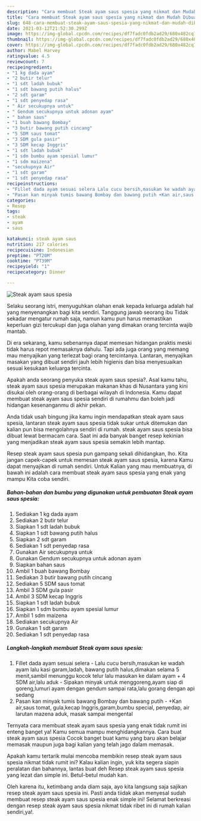 ```yaml
---
description: "Cara membuat Steak ayam saus spesia yang nikmat dan Mudah Dibuat"
title: "Cara membuat Steak ayam saus spesia yang nikmat dan Mudah Dibuat"
slug: 648-cara-membuat-steak-ayam-saus-spesia-yang-nikmat-dan-mudah-dibuat
date: 2021-03-12T21:52:30.299Z
image: https://img-global.cpcdn.com/recipes/df7fadc0fdb2ad29/680x482cq70/steak-ayam-saus-spesia-foto-resep-utama.jpg
thumbnail: https://img-global.cpcdn.com/recipes/df7fadc0fdb2ad29/680x482cq70/steak-ayam-saus-spesia-foto-resep-utama.jpg
cover: https://img-global.cpcdn.com/recipes/df7fadc0fdb2ad29/680x482cq70/steak-ayam-saus-spesia-foto-resep-utama.jpg
author: Mabel Harvey
ratingvalue: 4.5
reviewcount: 7
recipeingredient:
- "1 kg dada ayam"
- "2 butir telur"
- "1 sdt ladah bubuk"
- "1 sdt bawang putih halus"
- "2 sdt garam"
- "1 sdt penyedap rasa"
- " Air secukupnya untuk"
- " Gendum secukupnya untuk adonan ayam"
- " bahan saus"
- "1 buah bawang Bombay"
- "3 butir bawang putih cincang"
- "5 SDM saus tomat"
- "3 SDM gula pasir"
- "3 SDM kecap Inggris"
- "1 sdt ladah bubuk"
- "1 sdm bumbu ayam spesial lumur"
- "1 sdm maizena"
- "secukupnya Air"
- "1 sdt garam"
- "1 sdt penyedap rasa"
recipeinstructions:
- "Fillet dada ayam sesuai selera Lalu cucu bersih,masukan ke wadah ayam lalu kasi garam,ladah, bawang putih halus,dimakan selama 5 menit,sambil menunggu kocok telur lalu masukan ke dalam ayam + 4 SDM air,lalu aduk  Sipakan minyak untuk menggoreng,ayam siap di goreng,lumuri ayam dengan gendum sampai rata,lalu gorang dengan api sedang"
- "Pasan kan minyak tumis bawang Bombay dan bawang putih +Kan air,saus tomat, gula,kecap Inggris,garam,bumbu special, penyedap, air larutan mazena aduk, masak sampai mengental"
categories:
- Resep
tags:
- steak
- ayam
- saus

katakunci: steak ayam saus 
nutrition: 217 calories
recipecuisine: Indonesian
preptime: "PT20M"
cooktime: "PT39M"
recipeyield: "1"
recipecategory: Dinner

---
```



![Steak ayam saus spesia](https://img-global.cpcdn.com/recipes/df7fadc0fdb2ad29/680x482cq70/steak-ayam-saus-spesia-foto-resep-utama.jpg)

Selaku seorang istri, menyuguhkan olahan enak kepada keluarga adalah hal yang menyenangkan bagi kita sendiri. Tanggung jawab seorang ibu Tidak sekadar mengatur rumah saja, namun kamu pun harus memastikan keperluan gizi tercukupi dan juga olahan yang dimakan orang tercinta wajib mantab.

Di era  sekarang, kamu sebenarnya dapat memesan hidangan praktis meski tidak harus repot memasaknya dahulu. Tapi ada juga orang yang memang mau menyajikan yang terlezat bagi orang tercintanya. Lantaran, menyajikan masakan yang dibuat sendiri jauh lebih higienis dan bisa menyesuaikan sesuai kesukaan keluarga tercinta. 



Apakah anda seorang penyuka steak ayam saus spesia?. Asal kamu tahu, steak ayam saus spesia merupakan makanan khas di Nusantara yang kini disukai oleh orang-orang di berbagai wilayah di Indonesia. Kamu dapat membuat steak ayam saus spesia sendiri di rumahmu dan boleh jadi hidangan kesenanganmu di akhir pekan.

Anda tidak usah bingung jika kamu ingin mendapatkan steak ayam saus spesia, lantaran steak ayam saus spesia tidak sukar untuk ditemukan dan kalian pun bisa mengolahnya sendiri di rumah. steak ayam saus spesia bisa dibuat lewat bermacam cara. Saat ini ada banyak banget resep kekinian yang menjadikan steak ayam saus spesia semakin lebih mantap.

Resep steak ayam saus spesia pun gampang sekali dihidangkan, lho. Kita jangan capek-capek untuk memesan steak ayam saus spesia, karena Kamu dapat menyajikan di rumah sendiri. Untuk Kalian yang mau membuatnya, di bawah ini adalah cara membuat steak ayam saus spesia yang enak yang mampu Kita coba sendiri.

<!--inarticleads1-->

##### Bahan-bahan dan bumbu yang digunakan untuk pembuatan Steak ayam saus spesia:

1. Sediakan 1 kg dada ayam
1. Sediakan 2 butir telur
1. Siapkan 1 sdt ladah bubuk
1. Siapkan 1 sdt bawang putih halus
1. Siapkan 2 sdt garam
1. Sediakan 1 sdt penyedap rasa
1. Gunakan  Air secukupnya untuk
1. Gunakan  Gendum secukupnya untuk adonan ayam
1. Siapkan  bahan saus
1. Ambil 1 buah bawang Bombay
1. Sediakan 3 butir bawang putih cincang
1. Sediakan 5 SDM saus tomat
1. Ambil 3 SDM gula pasir
1. Ambil 3 SDM kecap Inggris
1. Siapkan 1 sdt ladah bubuk
1. Siapkan 1 sdm bumbu ayam spesial lumur
1. Ambil 1 sdm maizena
1. Sediakan secukupnya Air
1. Gunakan 1 sdt garam
1. Sediakan 1 sdt penyedap rasa




<!--inarticleads2-->

##### Langkah-langkah membuat Steak ayam saus spesia:

1. Fillet dada ayam sesuai selera - Lalu cucu bersih,masukan ke wadah ayam lalu kasi garam,ladah, bawang putih halus,dimakan selama 5 menit,sambil menunggu kocok telur lalu masukan ke dalam ayam + 4 SDM air,lalu aduk  - Sipakan minyak untuk menggoreng,ayam siap di goreng,lumuri ayam dengan gendum sampai rata,lalu gorang dengan api sedang
1. Pasan kan minyak tumis bawang Bombay dan bawang putih - +Kan air,saus tomat, gula,kecap Inggris,garam,bumbu special, penyedap, air larutan mazena aduk, masak sampai mengental




Ternyata cara membuat steak ayam saus spesia yang enak tidak rumit ini enteng banget ya! Kamu semua mampu menghidangkannya. Cara buat steak ayam saus spesia Cocok banget buat kamu yang baru akan belajar memasak maupun juga bagi kalian yang telah jago dalam memasak.

Apakah kamu tertarik mulai mencoba membikin resep steak ayam saus spesia nikmat tidak rumit ini? Kalau kalian ingin, yuk kita segera siapin peralatan dan bahannya, lantas buat deh Resep steak ayam saus spesia yang lezat dan simple ini. Betul-betul mudah kan. 

Oleh karena itu, ketimbang anda diam saja, ayo kita langsung saja sajikan resep steak ayam saus spesia ini. Pasti anda tiidak akan menyesal sudah membuat resep steak ayam saus spesia enak simple ini! Selamat berkreasi dengan resep steak ayam saus spesia nikmat tidak ribet ini di rumah kalian sendiri,ya!.

